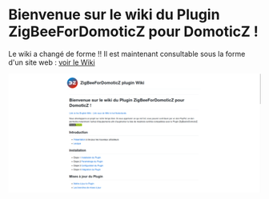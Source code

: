 # Bienvenue sur le wiki du Plugin ZigBeeForDomoticZ pour DomoticZ !

Le wiki a changé de forme !! Il est maintenant consultable sous la forme d'un site web : [voir le Wiki](https://zigbeefordomoticz.github.io/wiki/fr-fr)

[![WikiUI-FR](Images/FR_WikiUI.png)](https://zigbeefordomoticz.github.io/wiki/fr-fr)
